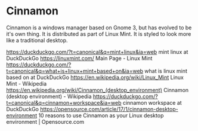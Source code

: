 # Cinnamon

Cinnamon is a windows manager based on Gnome 3, but has evolved to be it's own thing. It is distributed as part of Linux Mint. It is styled to look more like a traditional desktop. 

https://duckduckgo.com/?t=canonical&q=mint+linux&ia=web
mint linux at DuckDuckGo
https://linuxmint.com/
Main Page - Linux Mint
https://duckduckgo.com/?t=canonical&q=what+is+linux+mint+based+on&ia=web
what is linux mint based on at DuckDuckGo
https://en.wikipedia.org/wiki/Linux_Mint
Linux Mint - Wikipedia
https://en.wikipedia.org/wiki/Cinnamon_(desktop_environment)
Cinnamon (desktop environment) - Wikipedia
https://duckduckgo.com/?t=canonical&q=cinnamon+workspace&ia=web
cinnamon workspace at DuckDuckGo
https://opensource.com/article/17/1/cinnamon-desktop-environment
10 reasons to use Cinnamon as your Linux desktop environment | Opensource.com
